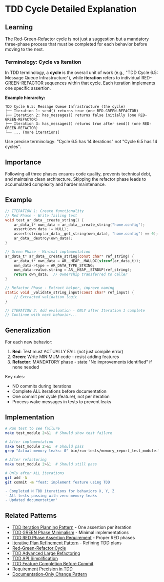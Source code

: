 # TDD Cycle Detailed Explanation

## Learning

The Red-Green-Refactor cycle is not just a suggestion but a mandatory three-phase process that must be completed for each behavior before moving to the next.

### Terminology: Cycle vs Iteration

In TDD terminology, a **cycle** is the overall unit of work (e.g., "TDD Cycle 6.5: Message Queue Infrastructure"), while **iteration** refers to individual RED-GREEN-REFACTOR sequences within that cycle. Each iteration implements one specific assertion.

**Example hierarchy:**
```
TDD Cycle 6.5: Message Queue Infrastructure (the cycle)
├── Iteration 1: send() returns true (one RED-GREEN-REFACTOR)
├── Iteration 2: has_messages() returns false initially (one RED-GREEN-REFACTOR)
├── Iteration 3: has_messages() returns true after send() (one RED-GREEN-REFACTOR)
└── ... (more iterations)
```

Use precise terminology: "Cycle 6.5 has 14 iterations" not "Cycle 6.5 has 14 cycles".

## Importance

Following all three phases ensures code quality, prevents technical debt, and maintains clean architecture. Skipping the refactor phase leads to accumulated complexity and harder maintenance.

## Example

```c
// ITERATION 1: Create functionality
// Red Phase - Write failing test
void test_ar_data__create_string() {
    ar_data_t* own_data = ar_data__create_string("home.config");
    assert(own_data != NULL);
    assert(strcmp(ar_data__get_string(own_data), "home.config") == 0);
    ar_data__destroy(own_data);
}

// Green Phase - Minimal implementation
ar_data_t* ar_data__create_string(const char* ref_string) {
    ar_data_t* own_data = AR__HEAP__MALLOC(sizeof(ar_data_t));
    own_data->type = AR_DATA_TYPE_STRING;
    own_data->value.string = AR__HEAP__STRDUP(ref_string);
    return own_data;  // Ownership transferred to caller
}

// Refactor Phase - Extract helper, improve naming
static void _validate_string_input(const char* ref_input) {
    // Extracted validation logic
}

// ITERATION 2: Add evaluation - ONLY after Iteration 1 complete
// Continue with next behavior...
```

## Generalization

For each new behavior:
1. **Red**: Test must ACTUALLY FAIL (not just compile error)
2. **Green**: Write MINIMUM code - resist adding features
3. **Refactor**: MANDATORY phase - state "No improvements identified" if none needed

Key rules:
- NO commits during iterations
- Complete ALL iterations before documentation
- One commit per cycle (feature), not per iteration
- Process wake messages in tests to prevent leaks

## Implementation

```bash
# Run test to see failure
make test_module 2>&1  # Should show test failure

# After implementation
make test_module 2>&1  # Should pass
grep "Actual memory leaks: 0" bin/run-tests/memory_report_test_module.log

# After refactoring  
make test_module 2>&1  # Should still pass

# Only after ALL iterations
git add -A
git commit -m "feat: implement feature using TDD

- Completed N TDD iterations for behaviors X, Y, Z
- All tests passing with zero memory leaks
- Updated documentation"
```

## Related Patterns
- [TDD Iteration Planning Pattern](tdd-iteration-planning-pattern.md) - One assertion per iteration
- [TDD GREEN Phase Minimalism](tdd-green-phase-minimalism.md) - Minimal implementations
- [TDD RED Phase Assertion Requirement](tdd-red-phase-assertion-requirement.md) - Proper RED phases
- [Iterative Plan Refinement Pattern](iterative-plan-refinement-pattern.md) - Refining TDD plans
- [Red-Green-Refactor Cycle](red-green-refactor-cycle.md)
- [TDD Advanced Large Refactoring](tdd-advanced-large-refactoring.md)
- [TDD API Simplification](tdd-api-simplification.md)
- [TDD Feature Completion Before Commit](tdd-feature-completion-before-commit.md)
- [Requirement Precision in TDD](requirement-precision-in-tdd.md)
- [Documentation-Only Change Pattern](documentation-only-change-pattern.md)